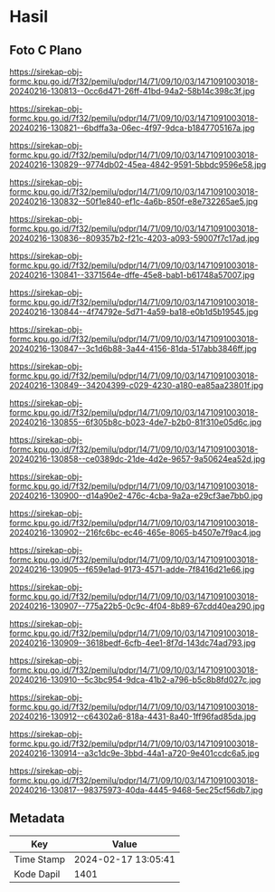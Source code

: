 # Hasil

## Foto C Plano

https://sirekap-obj-formc.kpu.go.id/7f32/pemilu/pdpr/14/71/09/10/03/1471091003018-20240216-130813--0cc6d471-26ff-41bd-94a2-58b14c398c3f.jpg

https://sirekap-obj-formc.kpu.go.id/7f32/pemilu/pdpr/14/71/09/10/03/1471091003018-20240216-130821--6bdffa3a-06ec-4f97-9dca-b1847705167a.jpg

https://sirekap-obj-formc.kpu.go.id/7f32/pemilu/pdpr/14/71/09/10/03/1471091003018-20240216-130829--9774db02-45ea-4842-9591-5bbdc9596e58.jpg

https://sirekap-obj-formc.kpu.go.id/7f32/pemilu/pdpr/14/71/09/10/03/1471091003018-20240216-130832--50f1e840-ef1c-4a6b-850f-e8e732265ae5.jpg

https://sirekap-obj-formc.kpu.go.id/7f32/pemilu/pdpr/14/71/09/10/03/1471091003018-20240216-130836--809357b2-f21c-4203-a093-59007f7c17ad.jpg

https://sirekap-obj-formc.kpu.go.id/7f32/pemilu/pdpr/14/71/09/10/03/1471091003018-20240216-130841--3371564e-dffe-45e8-bab1-b61748a57007.jpg

https://sirekap-obj-formc.kpu.go.id/7f32/pemilu/pdpr/14/71/09/10/03/1471091003018-20240216-130844--4f74792e-5d71-4a59-ba18-e0b1d5b19545.jpg

https://sirekap-obj-formc.kpu.go.id/7f32/pemilu/pdpr/14/71/09/10/03/1471091003018-20240216-130847--3c1d6b88-3a44-4156-81da-517abb3846ff.jpg

https://sirekap-obj-formc.kpu.go.id/7f32/pemilu/pdpr/14/71/09/10/03/1471091003018-20240216-130849--34204399-c029-4230-a180-ea85aa23801f.jpg

https://sirekap-obj-formc.kpu.go.id/7f32/pemilu/pdpr/14/71/09/10/03/1471091003018-20240216-130855--6f305b8c-b023-4de7-b2b0-81f310e05d6c.jpg

https://sirekap-obj-formc.kpu.go.id/7f32/pemilu/pdpr/14/71/09/10/03/1471091003018-20240216-130858--ce0389dc-21de-4d2e-9657-9a50624ea52d.jpg

https://sirekap-obj-formc.kpu.go.id/7f32/pemilu/pdpr/14/71/09/10/03/1471091003018-20240216-130900--d14a90e2-476c-4cba-9a2a-e29cf3ae7bb0.jpg

https://sirekap-obj-formc.kpu.go.id/7f32/pemilu/pdpr/14/71/09/10/03/1471091003018-20240216-130902--216fc6bc-ec46-465e-8065-b4507e7f9ac4.jpg

https://sirekap-obj-formc.kpu.go.id/7f32/pemilu/pdpr/14/71/09/10/03/1471091003018-20240216-130905--f659e1ad-9173-4571-adde-7f8416d21e66.jpg

https://sirekap-obj-formc.kpu.go.id/7f32/pemilu/pdpr/14/71/09/10/03/1471091003018-20240216-130907--775a22b5-0c9c-4f04-8b89-67cdd40ea290.jpg

https://sirekap-obj-formc.kpu.go.id/7f32/pemilu/pdpr/14/71/09/10/03/1471091003018-20240216-130909--3618bedf-6cfb-4ee1-8f7d-143dc74ad793.jpg

https://sirekap-obj-formc.kpu.go.id/7f32/pemilu/pdpr/14/71/09/10/03/1471091003018-20240216-130910--5c3bc954-9dca-41b2-a796-b5c8b8fd027c.jpg

https://sirekap-obj-formc.kpu.go.id/7f32/pemilu/pdpr/14/71/09/10/03/1471091003018-20240216-130912--c64302a6-818a-4431-8a40-1ff96fad85da.jpg

https://sirekap-obj-formc.kpu.go.id/7f32/pemilu/pdpr/14/71/09/10/03/1471091003018-20240216-130914--a3c1dc9e-3bbd-44a1-a720-9e401ccdc6a5.jpg

https://sirekap-obj-formc.kpu.go.id/7f32/pemilu/pdpr/14/71/09/10/03/1471091003018-20240216-130817--98375973-40da-4445-9468-5ec25cf56db7.jpg


## Metadata

| Key        | Value               |
| ---------- | ------------------- |
| Time Stamp | 2024-02-17 13:05:41 |
| Kode Dapil | 1401                |



